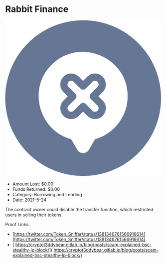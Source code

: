 # Rabbit Finance
![Rabbit Finance](/rektimages/Rabbit-Finance.png)
- Amount Lost: $0.00
- Funds Returned: $0.00
- Category: Borrowing and Lending
- Date: 2021-5-24

The contract owner could disable the transfer function, which restricted users in selling their tokens.


Proof Links:
- [https://twitter.com/Token_Sniffer/status/1381346761566916614](https://twitter.com/Token_Sniffer/status/1381346761566916614)
- [ https://cryptot3ddybear.gitlab.io/blog/posts/scam-explained-bsc-stealthy-lp-block/]( https://cryptot3ddybear.gitlab.io/blog/posts/scam-explained-bsc-stealthy-lp-block/)


